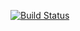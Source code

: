 [![Build Status](https://travis-ci.com/an-tex/akka-persistence-s3.svg?branch=master)](https://travis-ci.com/an-tex/akka-persistence-s3)
